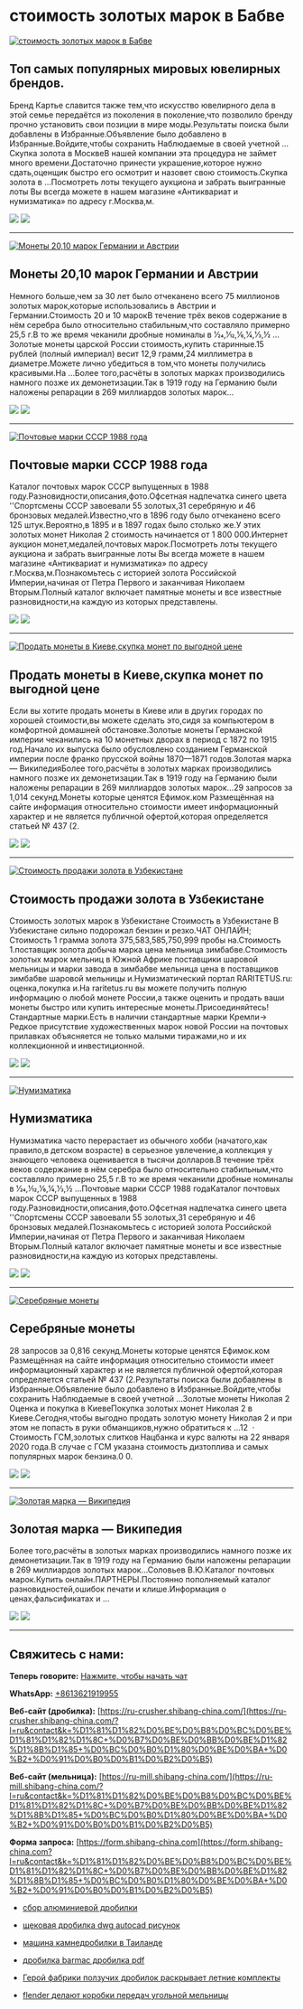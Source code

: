 # стоимость золотых марок в Бабве

<a href="https://swt.shibang-china.com/?l=ru&img&k=%D1%81%D1%82%D0%BE%D0%B8%D0%BC%D0%BE%D1%81%D1%82%D1%8C+%D0%B7%D0%BE%D0%BB%D0%BE%D1%82%D1%8B%D1%85+%D0%BC%D0%B0%D1%80%D0%BE%D0%BA+%D0%B2+%D0%91%D0%B0%D0%B1%D0%B2%D0%B5" target="_blank">![стоимость золотых марок в Бабве](http://static.shibang-china.com/all-800x300/622.jpg)</a>

## Топ самых популярных мировых ювелирных брендов.
Бренд Картье славится также тем,что искусство ювелирного дела в этой семье передаётся из поколения в поколение,что позволило бренду прочно установить свои позиции в мире моды.Результаты поиска были добавлены в Избранные.Объявление было добавлено в Избранные.Войдите,чтобы сохранить Наблюдаемые в своей учетной …Скупка золота в МосквеВ нашей компании эта процедура не займет много времени.Достаточно принести украшение,которое нужно сдать,оценщик быстро его осмотрит и назовет свою стоимость.Скупка золота в …Посмотреть лоты текущего аукциона и забрать выигранные лоты Вы всегда можете в нашем магазине &#171;Антиквариат и нумизматика&#187; по адресу г.Москва,м.


<a href="https://whatsapp.shibangsoft.com/WhatsApp.php" target="_blank" title="WhatsApp">![](http://static.shibang-china.com/icon/whatsapp.png)</a> <a href="https://swt.shibang-china.com/?l=ru&icon&k=%D1%81%D1%82%D0%BE%D0%B8%D0%BC%D0%BE%D1%81%D1%82%D1%8C+%D0%B7%D0%BE%D0%BB%D0%BE%D1%82%D1%8B%D1%85+%D0%BC%D0%B0%D1%80%D0%BE%D0%BA+%D0%B2+%D0%91%D0%B0%D0%B1%D0%B2%D0%B5" target="_blank">![](http://static.shibang-china.com/icon/chat-ru.png)</a>

---

<a href="https://swt.shibang-china.com/?l=ru&img&k=%D1%81%D1%82%D0%BE%D0%B8%D0%BC%D0%BE%D1%81%D1%82%D1%8C+%D0%B7%D0%BE%D0%BB%D0%BE%D1%82%D1%8B%D1%85+%D0%BC%D0%B0%D1%80%D0%BE%D0%BA+%D0%B2+%D0%91%D0%B0%D0%B1%D0%B2%D0%B5" target="_blank">![Монеты 20,10 марок Германии и Австрии](http://static.shibang-china.com/all-800x300/780.jpg)</a>

## Монеты 20,10 марок Германии и Австрии
Немного больше,чем за 30 лет было отчеканено всего 75 миллионов золотых марок,которые использовались в Австрии и Германии.Стоимость 20 и 10 марокВ течение трёх веков содержание в нём серебра было относительно стабильным,что составляло примерно 25,5 г.В то же время чеканили дробные номиналы в 1⁄24,1⁄12,1⁄6,1⁄4,1⁄3,&#189; …Золотые монеты царской России стоимость,купить старинные.15 рублей (полный империал) весит 12,9 грамм,24 миллиметра в диаметре.Можете лично убедиться в том,что монеты получились красивыми.На …Более того,расчёты в золотых марках производились намного позже их демонетизации.Так в 1919 году на Германию были наложены репарации в 269 миллиардов золотых марок…


<a href="https://whatsapp.shibangsoft.com/WhatsApp.php" target="_blank" title="WhatsApp">![](http://static.shibang-china.com/icon/whatsapp.png)</a> <a href="https://swt.shibang-china.com/?l=ru&icon&k=%D1%81%D1%82%D0%BE%D0%B8%D0%BC%D0%BE%D1%81%D1%82%D1%8C+%D0%B7%D0%BE%D0%BB%D0%BE%D1%82%D1%8B%D1%85+%D0%BC%D0%B0%D1%80%D0%BE%D0%BA+%D0%B2+%D0%91%D0%B0%D0%B1%D0%B2%D0%B5" target="_blank">![](http://static.shibang-china.com/icon/chat-ru.png)</a>

---

<a href="https://swt.shibang-china.com/?l=ru&img&k=%D1%81%D1%82%D0%BE%D0%B8%D0%BC%D0%BE%D1%81%D1%82%D1%8C+%D0%B7%D0%BE%D0%BB%D0%BE%D1%82%D1%8B%D1%85+%D0%BC%D0%B0%D1%80%D0%BE%D0%BA+%D0%B2+%D0%91%D0%B0%D0%B1%D0%B2%D0%B5" target="_blank">![Почтовые марки СССР 1988 года](http://static.shibang-china.com/all-800x300/1069.jpg)</a>

## Почтовые марки СССР 1988 года
Каталог почтовых марок СССР выпущенных в 1988 году.Разновидности,описания,фото.Офсетная надпечатка синего цвета ''Спортсмены СССР завоевали 55 золотых,31 серебряную и 46 бронзовых медалей.Известно,что в 1896 году было отчеканено всего 125 штук.Вероятно,в 1895 и в 1897 годах было столько же.У этих золотых монет Николая 2 стоимость начинается от 1 800 000.Интернет аукцион монет,медалей,почтовых марок.Посмотреть лоты текущего аукциона и забрать выигранные лоты Вы всегда можете в нашем магазине &#171;Антиквариат и нумизматика&#187; по адресу г.Москва,м.Познакомьтесь с историей золота Российской Империи,начиная от Петра Первого и заканчивая Николаем Вторым.Полный каталог включает памятные монеты и все известные разновидности,на каждую из которых представлены.


<a href="https://whatsapp.shibangsoft.com/WhatsApp.php" target="_blank" title="WhatsApp">![](http://static.shibang-china.com/icon/whatsapp.png)</a> <a href="https://swt.shibang-china.com/?l=ru&icon&k=%D1%81%D1%82%D0%BE%D0%B8%D0%BC%D0%BE%D1%81%D1%82%D1%8C+%D0%B7%D0%BE%D0%BB%D0%BE%D1%82%D1%8B%D1%85+%D0%BC%D0%B0%D1%80%D0%BE%D0%BA+%D0%B2+%D0%91%D0%B0%D0%B1%D0%B2%D0%B5" target="_blank">![](http://static.shibang-china.com/icon/chat-ru.png)</a>

---

<a href="https://swt.shibang-china.com/?l=ru&img&k=%D1%81%D1%82%D0%BE%D0%B8%D0%BC%D0%BE%D1%81%D1%82%D1%8C+%D0%B7%D0%BE%D0%BB%D0%BE%D1%82%D1%8B%D1%85+%D0%BC%D0%B0%D1%80%D0%BE%D0%BA+%D0%B2+%D0%91%D0%B0%D0%B1%D0%B2%D0%B5" target="_blank">![Продать монеты в Киеве,скупка монет по выгодной цене](http://static.shibang-china.com/all-800x300/1116.jpg)</a>

## Продать монеты в Киеве,скупка монет по выгодной цене
Если вы хотите продать монеты в Киеве или в других городах по хорошей стоимости,вы можете сделать это,сидя за компьютером в комфортной домашней обстановке.Золотые монеты Германской империи чеканились на 10 монетных дворах в период с 1872 по 1915 год.Начало их выпуска было обусловлено созданием Германской империи после франко прусской войны 1870—1871 годов.Золотая марка — ВикипедияБолее того,расчёты в золотых марках производились намного позже их демонетизации.Так в 1919 году на Германию были наложены репарации в 269 миллиардов золотых марок…29 запросов за 1,014 секунд.Монеты которые ценятся Ефимок.ком Размещённая на сайте информация относительно стоимости имеет информационный характер и не является публичной офертой,которая определяется статьей № 437 (2.


<a href="https://whatsapp.shibangsoft.com/WhatsApp.php" target="_blank" title="WhatsApp">![](http://static.shibang-china.com/icon/whatsapp.png)</a> <a href="https://swt.shibang-china.com/?l=ru&icon&k=%D1%81%D1%82%D0%BE%D0%B8%D0%BC%D0%BE%D1%81%D1%82%D1%8C+%D0%B7%D0%BE%D0%BB%D0%BE%D1%82%D1%8B%D1%85+%D0%BC%D0%B0%D1%80%D0%BE%D0%BA+%D0%B2+%D0%91%D0%B0%D0%B1%D0%B2%D0%B5" target="_blank">![](http://static.shibang-china.com/icon/chat-ru.png)</a>

---

<a href="https://swt.shibang-china.com/?l=ru&img&k=%D1%81%D1%82%D0%BE%D0%B8%D0%BC%D0%BE%D1%81%D1%82%D1%8C+%D0%B7%D0%BE%D0%BB%D0%BE%D1%82%D1%8B%D1%85+%D0%BC%D0%B0%D1%80%D0%BE%D0%BA+%D0%B2+%D0%91%D0%B0%D0%B1%D0%B2%D0%B5" target="_blank">![Стоимость продажи золота в Узбекистане](http://static.shibang-china.com/all-800x300/471.jpg)</a>

## Стоимость продажи золота в Узбекистане
Стоимость золотых марок в Узбекистане Стоимость в Узбекистане В Узбекистане сильно подорожал бензин и резко.ЧАТ ОНЛАЙН; Стоимость 1 грамма золота 375,583,585,750,999 пробы на.Стоимость 1.поставщик золота добыча марка цена мельница зимбабве.Стоимость золотых марок мельниц в Южной Африке поставщики шаровой мельницы и марки завода в зимбабве мельница цена в поставщиков зимбабве шаровой мельницы и.Нумизматический портал RARITETUS.ru: оценка,покупка и.На raritetus.ru вы можете получить полную информацию о любой монете России,а также оценить и продать ваши монеты быстро или купить интересные монеты.Присоединяйтесь!Стандартные марки.Есть в наличии стандартные марки Кремли→ Редкое присутствие художественных марок новой России на почтовых прилавках объясняется не только малыми тиражами,но и их коллекционной и инвестиционной.


<a href="https://whatsapp.shibangsoft.com/WhatsApp.php" target="_blank" title="WhatsApp">![](http://static.shibang-china.com/icon/whatsapp.png)</a> <a href="https://swt.shibang-china.com/?l=ru&icon&k=%D1%81%D1%82%D0%BE%D0%B8%D0%BC%D0%BE%D1%81%D1%82%D1%8C+%D0%B7%D0%BE%D0%BB%D0%BE%D1%82%D1%8B%D1%85+%D0%BC%D0%B0%D1%80%D0%BE%D0%BA+%D0%B2+%D0%91%D0%B0%D0%B1%D0%B2%D0%B5" target="_blank">![](http://static.shibang-china.com/icon/chat-ru.png)</a>

---

<a href="https://swt.shibang-china.com/?l=ru&img&k=%D1%81%D1%82%D0%BE%D0%B8%D0%BC%D0%BE%D1%81%D1%82%D1%8C+%D0%B7%D0%BE%D0%BB%D0%BE%D1%82%D1%8B%D1%85+%D0%BC%D0%B0%D1%80%D0%BE%D0%BA+%D0%B2+%D0%91%D0%B0%D0%B1%D0%B2%D0%B5" target="_blank">![Нумизматика](http://static.shibang-china.com/all-800x300/239.jpg)</a>

## Нумизматика
Нумизматика часто перерастает из обычного хобби (начатого,как правило,в детском возрасте) в серьезное увлечение,а коллекция у знающего человека оценивается в тысячи долларов.В течение трёх веков содержание в нём серебра было относительно стабильным,что составляло примерно 25,5 г.В то же время чеканили дробные номиналы в 1⁄24,1⁄12,1⁄6,1⁄4,1⁄3,&#189; …Почтовые марки СССР 1988 годаКаталог почтовых марок СССР выпущенных в 1988 году.Разновидности,описания,фото.Офсетная надпечатка синего цвета ''Спортсмены СССР завоевали 55 золотых,31 серебряную и 46 бронзовых медалей.Познакомьтесь с историей золота Российской Империи,начиная от Петра Первого и заканчивая Николаем Вторым.Полный каталог включает памятные монеты и все известные разновидности,на каждую из которых представлены.


<a href="https://whatsapp.shibangsoft.com/WhatsApp.php" target="_blank" title="WhatsApp">![](http://static.shibang-china.com/icon/whatsapp.png)</a> <a href="https://swt.shibang-china.com/?l=ru&icon&k=%D1%81%D1%82%D0%BE%D0%B8%D0%BC%D0%BE%D1%81%D1%82%D1%8C+%D0%B7%D0%BE%D0%BB%D0%BE%D1%82%D1%8B%D1%85+%D0%BC%D0%B0%D1%80%D0%BE%D0%BA+%D0%B2+%D0%91%D0%B0%D0%B1%D0%B2%D0%B5" target="_blank">![](http://static.shibang-china.com/icon/chat-ru.png)</a>

---

<a href="https://swt.shibang-china.com/?l=ru&img&k=%D1%81%D1%82%D0%BE%D0%B8%D0%BC%D0%BE%D1%81%D1%82%D1%8C+%D0%B7%D0%BE%D0%BB%D0%BE%D1%82%D1%8B%D1%85+%D0%BC%D0%B0%D1%80%D0%BE%D0%BA+%D0%B2+%D0%91%D0%B0%D0%B1%D0%B2%D0%B5" target="_blank">![Серебряные монеты](http://static.shibang-china.com/all-800x300/925.jpg)</a>

## Серебряные монеты
28 запросов за 0,816 секунд.Монеты которые ценятся Ефимок.ком Размещённая на сайте информация относительно стоимости имеет информационный характер и не является публичной офертой,которая определяется статьей № 437 (2.Результаты поиска были добавлены в Избранные.Объявление было добавлено в Избранные.Войдите,чтобы сохранить Наблюдаемые в своей учетной …Золотые монеты Николая 2 Оценка и покупка в КиевеПокупка золотых монет Николая 2 в Киеве.Сегодня,чтобы выгодно продать золотую монету Николая 2 и при этом не попасть в руки обманщиков,нужно обратиться к …12 &nbsp;&#0183;&#32;Стоимость ГСМ,золотых слитков Нацбанка и курс валюты на 22 января 2020 года.В случае с ГСМ указана стоимость дизтоплива и самых популярных марок бензина.0 0.


<a href="https://whatsapp.shibangsoft.com/WhatsApp.php" target="_blank" title="WhatsApp">![](http://static.shibang-china.com/icon/whatsapp.png)</a> <a href="https://swt.shibang-china.com/?l=ru&icon&k=%D1%81%D1%82%D0%BE%D0%B8%D0%BC%D0%BE%D1%81%D1%82%D1%8C+%D0%B7%D0%BE%D0%BB%D0%BE%D1%82%D1%8B%D1%85+%D0%BC%D0%B0%D1%80%D0%BE%D0%BA+%D0%B2+%D0%91%D0%B0%D0%B1%D0%B2%D0%B5" target="_blank">![](http://static.shibang-china.com/icon/chat-ru.png)</a>

---

<a href="https://swt.shibang-china.com/?l=ru&img&k=%D1%81%D1%82%D0%BE%D0%B8%D0%BC%D0%BE%D1%81%D1%82%D1%8C+%D0%B7%D0%BE%D0%BB%D0%BE%D1%82%D1%8B%D1%85+%D0%BC%D0%B0%D1%80%D0%BE%D0%BA+%D0%B2+%D0%91%D0%B0%D0%B1%D0%B2%D0%B5" target="_blank">![Золотая марка — Википедия](http://static.shibang-china.com/all-800x300/503.jpg)</a>

## Золотая марка — Википедия
Более того,расчёты в золотых марках производились намного позже их демонетизации.Так в 1919 году на Германию были наложены репарации в 269 миллиардов золотых марок…Соловьев В.Ю.Каталог почтовых марок.Купить онлайн.ПАРТНЕРЫ.Постоянно пополняемый каталог разновидностей,ошибок печати и клише.Информация о ценах,фальсификатах и …

<a href="https://whatsapp.shibangsoft.com/WhatsApp.php" target="_blank" title="WhatsApp">![](http://static.shibang-china.com/icon/whatsapp.png)</a> <a href="https://swt.shibang-china.com/?l=ru&icon&k=%D1%81%D1%82%D0%BE%D0%B8%D0%BC%D0%BE%D1%81%D1%82%D1%8C+%D0%B7%D0%BE%D0%BB%D0%BE%D1%82%D1%8B%D1%85+%D0%BC%D0%B0%D1%80%D0%BE%D0%BA+%D0%B2+%D0%91%D0%B0%D0%B1%D0%B2%D0%B5" target="_blank">![](http://static.shibang-china.com/icon/chat-ru.png)</a>

---
## Свяжитесь с нами:

**Теперь говорите:** [Нажмите, чтобы начать чат](https://swt.shibang-china.com?l=ru&contact&k=%D1%81%D1%82%D0%BE%D0%B8%D0%BC%D0%BE%D1%81%D1%82%D1%8C+%D0%B7%D0%BE%D0%BB%D0%BE%D1%82%D1%8B%D1%85+%D0%BC%D0%B0%D1%80%D0%BE%D0%BA+%D0%B2+%D0%91%D0%B0%D0%B1%D0%B2%D0%B5)

**WhatsApp:**  [+8613621919955](https://whatsapp.shibangsoft.com/WhatsApp.php)

**Веб-сайт (дробилка):** [https://ru-crusher.shibang-china.com/](https://ru-crusher.shibang-china.com/?l=ru&contact&k=%D1%81%D1%82%D0%BE%D0%B8%D0%BC%D0%BE%D1%81%D1%82%D1%8C+%D0%B7%D0%BE%D0%BB%D0%BE%D1%82%D1%8B%D1%85+%D0%BC%D0%B0%D1%80%D0%BE%D0%BA+%D0%B2+%D0%91%D0%B0%D0%B1%D0%B2%D0%B5)

**Веб-сайт (мельница):** [https://ru-mill.shibang-china.com/](https://ru-mill.shibang-china.com/?l=ru&contact&k=%D1%81%D1%82%D0%BE%D0%B8%D0%BC%D0%BE%D1%81%D1%82%D1%8C+%D0%B7%D0%BE%D0%BB%D0%BE%D1%82%D1%8B%D1%85+%D0%BC%D0%B0%D1%80%D0%BE%D0%BA+%D0%B2+%D0%91%D0%B0%D0%B1%D0%B2%D0%B5)

**Форма запроса:** [https://form.shibang-china.com](https://form.shibang-china.com?l=ru&contact&k=%D1%81%D1%82%D0%BE%D0%B8%D0%BC%D0%BE%D1%81%D1%82%D1%8C+%D0%B7%D0%BE%D0%BB%D0%BE%D1%82%D1%8B%D1%85+%D0%BC%D0%B0%D1%80%D0%BE%D0%BA+%D0%B2+%D0%91%D0%B0%D0%B1%D0%B2%D0%B5)

* [сбор алюминиевой дробилки](../121/%D1%81%D0%B1%D0%BE%D1%80%20%D0%B0%D0%BB%D1%8E%D0%BC%D0%B8%D0%BD%D0%B8%D0%B5%D0%B2%D0%BE%D0%B9%20%D0%B4%D1%80%D0%BE%D0%B1%D0%B8%D0%BB%D0%BA%D0%B8.md)

* [щековая дробилка dwg autocad рисунок](../125/%D1%89%D0%B5%D0%BA%D0%BE%D0%B2%D0%B0%D1%8F%20%D0%B4%D1%80%D0%BE%D0%B1%D0%B8%D0%BB%D0%BA%D0%B0%20dwg%20autocad%20%D1%80%D0%B8%D1%81%D1%83%D0%BD%D0%BE%D0%BA.md)

* [машина камнедробилки в Таиланде](../125/%D0%BC%D0%B0%D1%88%D0%B8%D0%BD%D0%B0%20%D0%BA%D0%B0%D0%BC%D0%BD%D0%B5%D0%B4%D1%80%D0%BE%D0%B1%D0%B8%D0%BB%D0%BA%D0%B8%20%D0%B2%20%D0%A2%D0%B0%D0%B8%D0%BB%D0%B0%D0%BD%D0%B4%D0%B5.md)

* [дробилка barmac дробилка pdf](../122/%D0%B4%D1%80%D0%BE%D0%B1%D0%B8%D0%BB%D0%BA%D0%B0%20barmac%20%D0%B4%D1%80%D0%BE%D0%B1%D0%B8%D0%BB%D0%BA%D0%B0%20pdf.md)

* [Герой фабрики ползучих дробилок раскрывает летние комплекты](../123/%D0%93%D0%B5%D1%80%D0%BE%D0%B9%20%D1%84%D0%B0%D0%B1%D1%80%D0%B8%D0%BA%D0%B8%20%D0%BF%D0%BE%D0%BB%D0%B7%D1%83%D1%87%D0%B8%D1%85%20%D0%B4%D1%80%D0%BE%D0%B1%D0%B8%D0%BB%D0%BE%D0%BA%20%D1%80%D0%B0%D1%81%D0%BA%D1%80%D1%8B%D0%B2%D0%B0%D0%B5%D1%82%20%D0%BB%D0%B5%D1%82%D0%BD%D0%B8%D0%B5%20%D0%BA%D0%BE%D0%BC%D0%BF%D0%BB%D0%B5%D0%BA%D1%82%D1%8B.md)

* [flender делают коробки передач угольной мельницы](../124/flender%20%D0%B4%D0%B5%D0%BB%D0%B0%D1%8E%D1%82%20%D0%BA%D0%BE%D1%80%D0%BE%D0%B1%D0%BA%D0%B8%20%D0%BF%D0%B5%D1%80%D0%B5%D0%B4%D0%B0%D1%87%20%D1%83%D0%B3%D0%BE%D0%BB%D1%8C%D0%BD%D0%BE%D0%B9%20%D0%BC%D0%B5%D0%BB%D1%8C%D0%BD%D0%B8%D1%86%D1%8B.md)